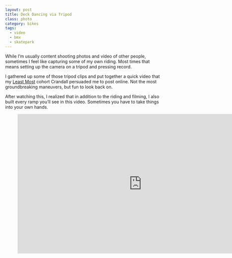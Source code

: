 ```yaml
---
layout: post
title: Deck Dancing via Tripod
class: photo
category: bikes
tags:
  - video
  - bmx
  - skatepark
---
```


While I&rsquo;m usually content shooting photos and video of other people, sometimes I feel like capturing some of my own riding. Most times that means setting up the camera on a tripod and pressing record.

I gathered up some of those tripod clips and put together a quick video that my [Least Most](https://leastmost.com/) cohort Crandall persuaded me to post online. Not the most groundbreaking maneuvers, but fun to look back on.

After watching this, I realized that in addition to the riding and filming, I also built every ramp you&rsquo;ll see in this video. Sometimes you have to take things into your own hands.

<figure class="video">
  <iframe src="https://player.vimeo.com/video/26322334?title=0&amp;byline=0&amp;portrait=0&amp;color=ffffff" title="Deck Dancing Video" width="800" height="450" frameborder="0" allowfullscreen></iframe>
</figure>
